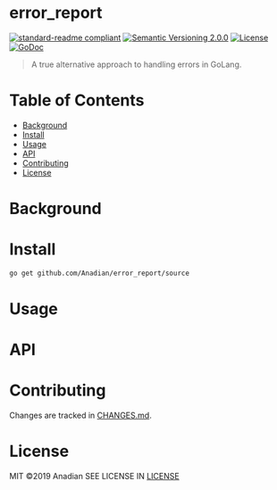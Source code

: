 # error_report
[![standard-readme compliant](https://img.shields.io/badge/readme%20style-standard-brightgreen.svg?style=flat-square)](https://github.com/RichardLitt/standard-readme)
[![Semantic Versioning 2.0.0](https://img.shields.io/badge/semver-2.0.0-brightgreen?style=flat-square)](https://semver.org/spec/v2.0.0.html)
[![License](https://img.shields.io/github/license/Anadian/error_report)](https://github.com/Anadian/error_report/Documents/LICENSE)
[![GoDoc](https://godoc.org/github.com/Anadian/error_report/source?status.svg)](https://godoc.org/github.com/Anadian/error_report/source)

> A true alternative approach to handling errors in GoLang.
# Table of Contents
- [Background](#Background)
- [Install](#Install)
- [Usage](#Usage)
- [API](#API)
- [Contributing](#Contributing)
- [License](#License)
# Background
# Install
```bash
go get github.com/Anadian/error_report/source
```
# Usage
# API
# Contributing
Changes are tracked in [CHANGES.md](CHANGES.md).
# License
MIT ©2019 Anadian
SEE LICENSE IN [LICENSE](LICENSE)
